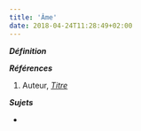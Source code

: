 ```yaml
---
title: 'Âme'
date: 2018-04-24T11:28:49+02:00
---
```


***Définition*** 

>

***Références***

1. Auteur, <u>*Titre*</u>

***Sujets***

- 
